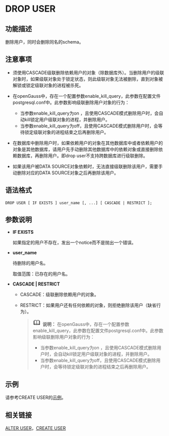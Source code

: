 # DROP USER<a name="ZH-CN_TOPIC_0289900387"></a>

## 功能描述<a name="zh-cn_topic_0283137192_zh-cn_topic_0237122158_zh-cn_topic_0059778403_sd8f7b55734434619b381d7be49aed2df"></a>

删除用户，同时会删除同名的schema。

## 注意事项<a name="zh-cn_topic_0283137192_zh-cn_topic_0237122158_zh-cn_topic_0059778403_sa729a691cce1445b9a6f9427a2e19229"></a>

-   须使用CASCADE级联删除依赖用户的对象（除数据库外）。当删除用户的级联对象时，如果级联对象处于锁定状态，则此级联对象无法被删除，直到对象被解锁或锁定级联对象的进程被杀死。
-   在openGauss中，存在一个配置参数enable\_kill\_query，此参数在配置文件postgresql.conf中。此参数影响级联删除用户对象的行为：
    -   当参数enable\_kill\_query为on ，且使用CASCADE模式删除用户时，会自动kill锁定用户级联对象的进程，并删除用户。
    -   当参数enable\_kill\_query为off，且使用CASCADE模式删除用户时，会等待锁定级联对象的进程结束之后再删除用户。

-   在数据库中删除用户时，如果依赖用户的对象在其他数据库中或者依赖用户的对象是其他数据库，请用户先手动删除其他数据库中的依赖对象或直接删除依赖数据库，再删除用户。即drop user不支持跨数据库进行级联删除。
-   如果该用户被DATA SOURCE对象依赖时，无法直接级联删除该用户，需要手动删除对应的DATA SOURCE对象之后再删除该用户。

## 语法格式<a name="zh-cn_topic_0283137192_zh-cn_topic_0237122158_zh-cn_topic_0059778403_s5d2a1a9a8c0848c5b671e837e381ef36"></a>

```
DROP USER [ IF EXISTS ] user_name [, ...] [ CASCADE | RESTRICT ];
```

## 参数说明<a name="zh-cn_topic_0283137192_zh-cn_topic_0237122158_zh-cn_topic_0059778403_sc2135a1c06504d25b767b85bdea5c694"></a>

-   **IF EXISTS**

    如果指定的用户不存在，发出一个notice而不是抛出一个错误。

-   **user\_name**

    待删除的用户名。

    取值范围：已存在的用户名。

-   **CASCADE | RESTRICT**
    -   CASCADE：级联删除依赖用户的对象。
    -   RESTRICT：如果用户还有任何依赖的对象，则拒绝删除该用户（缺省行为）。

        >![](public_sys-resources/icon-note.gif) **说明：** 
        >在openGauss中，存在一个配置参数enable\_kill\_query，此参数在配置文件postgresql.conf中。此参数影响级联删除用户对象的行为：
        >-   当参数enable\_kill\_query为on ，且使用CASCADE模式删除用户时，会自动kill锁定用户级联对象的进程，并删除用户。
        >-   当参数enable\_kill\_query为off，且使用CASCADE模式删除用户时，会等待锁定级联对象的进程结束之后再删除用户。



## 示例<a name="zh-cn_topic_0283137192_zh-cn_topic_0237122158_zh-cn_topic_0059778403_sd583a49fc83b42fd8e73efee55f98ace"></a>

请参考CREATE USER的[示例](CREATE-USER.md#zh-cn_topic_0283136891_zh-cn_topic_0237122125_zh-cn_topic_0059778166_sfbca773f5bcd4799b3ea668b3eb074fa)。

## 相关链接<a name="zh-cn_topic_0283137192_zh-cn_topic_0237122158_zh-cn_topic_0059778403_s428358f9df2f458a8d50d103683f7ee0"></a>

[ALTER USER](ALTER-USER.md)，[CREATE USER](CREATE-USER.md)

